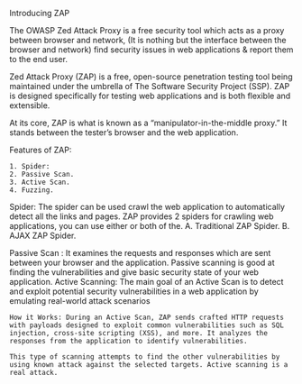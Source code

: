 Introducing ZAP 

The OWASP Zed Attack Proxy is a free security tool which acts as a proxy between browser and network,
(It is nothing  but the interface between the browser and network) find security issues in web applications & report them to the end user.

Zed Attack Proxy (ZAP) is a free, open-source penetration testing tool being maintained under the umbrella of The Software Security Project (SSP). ZAP is designed specifically for testing web applications and is both flexible and extensible. 

At its core, ZAP is what is known as a “manipulator-in-the-middle proxy.” It stands between the tester’s browser and the web application.

    
    
    
    
Features of ZAP:

    1. Spider: 
    2. Passive Scan.
    3. Active Scan.
    4. Fuzzing.


Spider:
    The spider can be used crawl the web application to automatically detect all the links and pages.
ZAP provides 2 spiders for crawling web applications, you can use either or both of the.
    A. Traditional ZAP Spider.
    B. AJAX ZAP Spider.

Passive Scan :
    It  examines the requests and responses which are sent between your browser and the application. Passive scanning is good at finding the vulnerabilities and give basic security state of your web application. 
Active Scanning:
    The main goal of an Active Scan is to detect and exploit potential security vulnerabilities in a web application by emulating real-world attack scenarios
  
    How it Works: During an Active Scan, ZAP sends crafted HTTP requests with payloads designed to exploit common vulnerabilities such as SQL injection, cross-site scripting (XSS), and more. It analyzes the responses from the application to identify vulnerabilities.
    
    This type of scanning attempts to find the other vulnerabilities by using known attack against the selected targets. Active scanning is a real attack.
